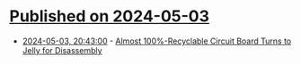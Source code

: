 # [Published on 2024-05-03](index.md)

* [2024-05-03, 20:43:00](https://soylentnews.org/article.pl?sid=24/05/02/1545218&from=rss) - [Almost 100%-Recyclable Circuit Board Turns to Jelly for Disassembly](https://soylentnews.org/article.pl?sid=24/05/02/1545218&from=rss)
